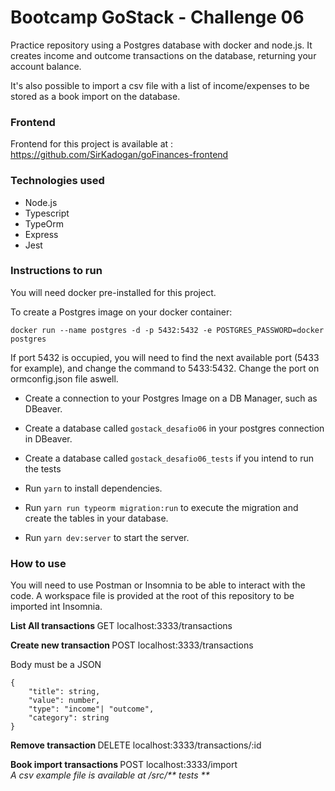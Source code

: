 # Bootcamp GoStack - Challenge 06

Practice repository using a Postgres database with docker and node.js. It creates income and outcome transactions on the database, returning your account balance.

It's also possible to import a csv file with a list of income/expenses to be stored as a book import on the database.

### Frontend

Frontend for this project is available at : https://github.com/SirKadogan/goFinances-frontend

### Technologies used

- Node.js
- Typescript
- TypeOrm
- Express
- Jest

### Instructions to run

You will need docker pre-installed for this project.

To create a Postgres image on your docker container:

`docker run --name postgres -d -p 5432:5432 -e POSTGRES_PASSWORD=docker postgres`

If port 5432 is occupied, you will need to find the next available port (5433 for example), and change the command to 5433:5432. Change the port on ormconfig.json file aswell.

- Create a connection to your Postgres Image on a DB Manager, such as DBeaver.
- Create a database called `gostack_desafio06` in your postgres connection in DBeaver.
- Create a database called `gostack_desafio06_tests` if you intend to run the tests

- Run `yarn` to install dependencies.
- Run `yarn run typeorm migration:run` to execute the migration and create the tables in your database.
- Run `yarn dev:server` to start the server.

### How to use

You will need to use Postman or Insomnia to be able to interact with the code.
A workspace file is provided at the root of this repository to be imported int Insomnia.

<b> List All transactions </b>
GET localhost:3333/transactions

<b> Create new transaction </b>
POST localhost:3333/transactions

Body must be a JSON

```
{
	"title": string,
	"value": number,
	"type": "income"| "outcome",
	"category": string
}
```

<b> Remove transaction </b>
DELETE localhost:3333/transactions/:id

<b> Book import transactions </b>
POST localhost:3333/import
</br>
<i>A csv example file is available at /src/** tests **</i>
